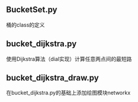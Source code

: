 ## BucketSet.py
桶的class的定义

## bucket_dijkstra.py
使用Dijkstra算法（dial实现）计算任意两点间的最短路

## bucket_dijkstra_draw.py
在bucket_dijkstra.py的基础上添加绘图模块networkx
